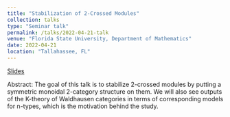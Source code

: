 ```yaml
---
title: "Stabilization of 2-Crossed Modules"
collection: talks
type: "Seminar talk"
permalink: /talks/2022-04-21-talk
venue: "Florida State University, Department of Mathematics"
date: 2022-04-21
location: "Tallahassee, FL"
---
```


[Slides](https://drive.google.com/file/d/1XHG7cSiir5XQtxiynXFZuhg1o6mFBOZI/view)

Abstract: The goal of this talk is to stabilize 2-crossed modules by putting a symmetric
monoidal 2-category structure on them. We will also see outputs of the K-theory of Waldhausen
categories in terms of corresponding models for n-types, which is the motivation behind the study.
